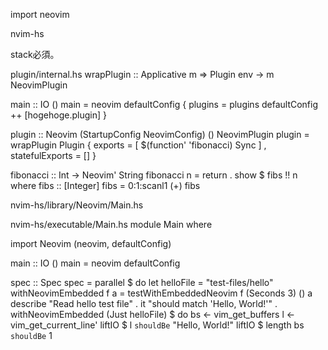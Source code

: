 import neovim

nvim-hs

stack必須。

plugin/internal.hs
wrapPlugin :: Applicative m => Plugin env -> m NeovimPlugin

main :: IO ()
main = neovim defaultConfig
    { plugins = plugins defaultConfig ++ [hogehoge.plugin]
    }

plugin :: Neovim (StartupConfig NeovimConfig) () NeovimPlugin
plugin = wrapPlugin Plugin
    { exports         = [ $(function' 'fibonacci) Sync ]
    , statefulExports = []
    }

fibonacci :: Int -> Neovim' String
fibonacci n = return . show $ fibs !! n
  where
    fibs :: [Integer]
    fibs = 0:1:scanl1 (+) fibs

nvim-hs/library/Neovim/Main.hs

nvim-hs/executable/Main.hs
module Main where

import           Neovim       (neovim, defaultConfig)

main :: IO ()
main = neovim defaultConfig

spec :: Spec
spec = parallel $ do
  let helloFile = "test-files/hello"
      withNeovimEmbedded f a = testWithEmbeddedNeovim f (Seconds 3) () a
  describe "Read hello test file" .
    it "should match 'Hello, World!'" . withNeovimEmbedded (Just helloFile) $ do
        bs <- vim_get_buffers
        l <- vim_get_current_line'
        liftIO $ l `shouldBe` "Hello, World!"
        liftIO $ length bs `shouldBe` 1
